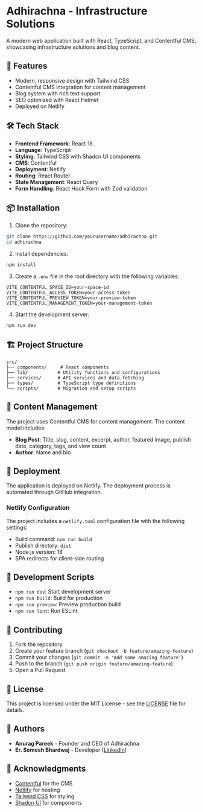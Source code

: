 # Adhirachna - Infrastructure Solutions

A modern web application built with React, TypeScript, and Contentful CMS, showcasing infrastructure solutions and blog content.

## 🚀 Features

- Modern, responsive design with Tailwind CSS
- Contentful CMS integration for content management
- Blog system with rich text support
- SEO optimized with React Helmet
- Deployed on Netlify

## 🛠️ Tech Stack

- **Frontend Framework**: React 18
- **Language**: TypeScript
- **Styling**: Tailwind CSS with Shadcn UI components
- **CMS**: Contentful
- **Deployment**: Netlify
- **Routing**: React Router
- **State Management**: React Query
- **Form Handling**: React Hook Form with Zod validation

## 📦 Installation

1. Clone the repository:
```bash
git clone https://github.com/yourusername/adhirachna.git
cd adhirachna
```

2. Install dependencies:
```bash
npm install
```

3. Create a `.env` file in the root directory with the following variables:
```env
VITE_CONTENTFUL_SPACE_ID=your-space-id
VITE_CONTENTFUL_ACCESS_TOKEN=your-access-token
VITE_CONTENTFUL_PREVIEW_TOKEN=your-preview-token
VITE_CONTENTFUL_MANAGEMENT_TOKEN=your-management-token
```

4. Start the development server:
```bash
npm run dev
```

## 🏗️ Project Structure

```
src/
├── components/     # React components
├── lib/           # Utility functions and configurations
├── services/      # API services and data fetching
├── types/         # TypeScript type definitions
└── scripts/       # Migration and setup scripts
```

## 📝 Content Management

The project uses Contentful CMS for content management. The content model includes:

- **Blog Post**: Title, slug, content, excerpt, author, featured image, publish date, category, tags, and view count
- **Author**: Name and bio

## 🚀 Deployment

The application is deployed on Netlify. The deployment process is automated through GitHub integration.

### Netlify Configuration

The project includes a `netlify.toml` configuration file with the following settings:

- Build command: `npm run build`
- Publish directory: `dist`
- Node.js version: 18
- SPA redirects for client-side routing

## 🔧 Development Scripts

- `npm run dev`: Start development server
- `npm run build`: Build for production
- `npm run preview`: Preview production build
- `npm run lint`: Run ESLint

## 🤝 Contributing

1. Fork the repository
2. Create your feature branch (`git checkout -b feature/amazing-feature`)
3. Commit your changes (`git commit -m 'Add some amazing feature'`)
4. Push to the branch (`git push origin feature/amazing-feature`)
5. Open a Pull Request

## 📄 License

This project is licensed under the MIT License - see the [LICENSE](LICENSE) file for details.

## 👥 Authors

- **Anurag Pareek** - Founder and CEO of Adhirachna
- **Er. Somesh Bhardwaj** - Developer ([LinkedIn](https://www.linkedin.com/in/ersomeshbhardwaj/))

## 🙏 Acknowledgments

- [Contentful](https://www.contentful.com/) for the CMS
- [Netlify](https://www.netlify.com/) for hosting
- [Tailwind CSS](https://tailwindcss.com/) for styling
- [Shadcn UI](https://ui.shadcn.com/) for components
